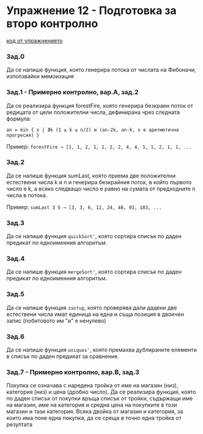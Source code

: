 # Упражнение 12 - Подготовка за второ контролно

[код от упражнението](ex12-20220107-solutions.hs)

### Зад.0
Да се напише функция, която генерира потока от числата на Фибоначи, използвайки мемоизация

### Зад.1 - Примерно контролно, вар.А, зад.2
Да се реализира функция forestFire, която генерира безкраен поток
от редицата от цели положителни числа, дефинирана чрез следната формула:

`an = min { x | ∄k (1 ≤ k ≤ n/2) и (an-2k, an-k, x e аритметична прогресия) }`

Пример: `forestFire → [1, 1, 2, 1, 1, 2, 2, 4, 4, 1, 1, 2, 1, 1, ...`

### Зад.2
Да се напише функция sumLast, която приема две положителни естествени числа k и n и генерира безкрайния
поток, в който първото число е k, а всяко следващо число е равно на сумата от предходните n числа в потока.

Пример: `sumLast 3 5 → [3, 3, 6, 12, 24, 48, 93, 183, ...`

### Зад.3
Да се напишe функция `quickSort'`, която сортира списък по даден предикат по едноименния алгоритъм.

### Зад.4
Да се напишe функция `mergeSort'`, която сортира списък по даден предикат по едноименния алгоритъм.

### Зад.5
Да се напише функция `zastup`, която проверява дали дадени две естествени числа имат единица на една и съща позиция в двоичен запис (побитовото им "и" е ненулево)

### Зад.6
Да се напише функция `uniques'`, която премахва дублираните елементи в списък по даден предикат за сравнение.

### Зад.7 - Примерно контролно, вар.В, зад.3
Покупка се означава с наредена тройка от име на магазин (низ), категория (низ) и цена (дробно число). Да се реализира функция, която по даден списък от покупки връща списък от тройки, съдържащи име на магазин, име на категория и средна цена на покупките в този магазин и тази категория. Всяка двойка от магазин и категория, за които има поне една покупка, да се среща в точно една тройка от резултата

